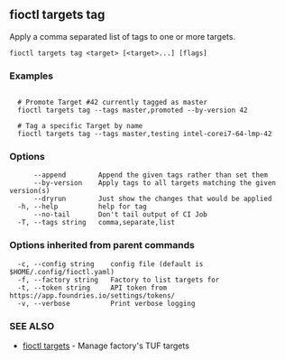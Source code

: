 ## fioctl targets tag

Apply a comma separated list of tags to one or more targets.

```
fioctl targets tag <target> [<target>...] [flags]
```

### Examples

```

  # Promote Target #42 currently tagged as master
  fioctl targets tag --tags master,promoted --by-version 42

  # Tag a specific Target by name
  fioctl targets tag --tags master,testing intel-corei7-64-lmp-42
```

### Options

```
      --append        Append the given tags rather than set them
      --by-version    Apply tags to all targets matching the given version(s)
      --dryrun        Just show the changes that would be applied
  -h, --help          help for tag
      --no-tail       Don't tail output of CI Job
  -T, --tags string   comma,separate,list
```

### Options inherited from parent commands

```
  -c, --config string    config file (default is $HOME/.config/fioctl.yaml)
  -f, --factory string   Factory to list targets for
  -t, --token string     API token from https://app.foundries.io/settings/tokens/
  -v, --verbose          Print verbose logging
```

### SEE ALSO

* [fioctl targets](fioctl_targets.md)	 - Manage factory's TUF targets

